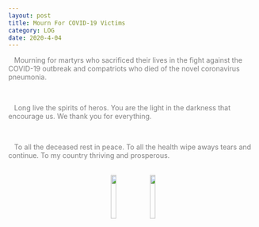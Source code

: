 ```yaml
---
layout: post
title: Mourn For COVID-19 Victims
category: LOG
date: 2020-4-04
---
```


<p>&nbsp;&nbsp;<font color=Gray> Mourning for martyrs who sacrificed their lives in the fight against the COVID-19 outbreak and compatriots who died of the novel coronavirus pneumonia. </font></p><br/>
<p>&nbsp;&nbsp;<font color=Gray> Long live the spirits of heros. You are the light in the darkness that encourage us. We thank you for everything.</font></p><br/>
<p>&nbsp;&nbsp;<font color=Gray> To all the deceased rest in peace. To all the health wipe aways tears and continue. To my country thriving and prosperous.</font></p><br/>
<div align="center">
<img src="{{site.url}}{{site.baseurl}}{{site.assets_path}}/img/mourn-1.png" width="15%" height="15%"/>
<img src="{{site.url}}{{site.baseurl}}{{site.assets_path}}/img/mourn-2.png" width="15%" height="15%"/>
</div>